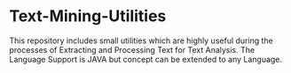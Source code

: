 # Text-Mining-Utilities
This repository includes small utilities which are highly useful during the processes of Extracting and Processing Text for Text Analysis.
The Language Support is JAVA but concept can be extended to any Language.
